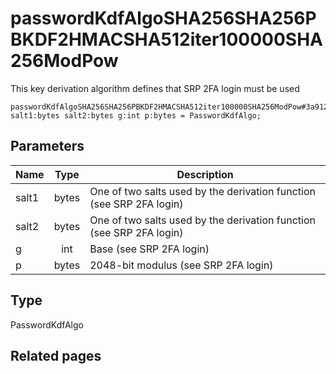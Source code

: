 # passwordKdfAlgoSHA256SHA256PBKDF2HMACSHA512iter100000SHA256ModPow
This key derivation algorithm defines that SRP 2FA login must be used

```
passwordKdfAlgoSHA256SHA256PBKDF2HMACSHA512iter100000SHA256ModPow#3a912d4a salt1:bytes salt2:bytes g:int p:bytes = PasswordKdfAlgo;
```

## Parameters
| Name | Type | Description |
| ---- | :----: | ----------- |
| salt1 | bytes | One of two salts used by the derivation function (see SRP 2FA login) |
| salt2 | bytes | One of two salts used by the derivation function (see SRP 2FA login) |
| g | int | Base (see SRP 2FA login) |
| p | bytes | 2048-bit modulus (see SRP 2FA login) |


## Type
PasswordKdfAlgo

## Related pages
